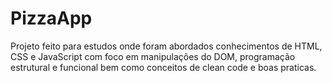 # PizzaApp
Projeto feito para estudos onde foram abordados conhecimentos de HTML, CSS e JavaScript com foco em manipulações do DOM, programação estrutural e funcional bem como conceitos de clean code e boas praticas. 
